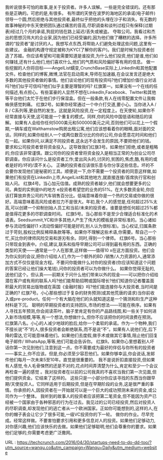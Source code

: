 我听说很多可怕的故事,是关于投资者。许多人误解。一些是完全错误的。还有那些是正确的。可悲的是,有很多。 
 有所谓的天使在波罗的海地区的承诺(电子邮件)领导一个圆,然后拒绝与其他投资者,最终似乎把他的头埋在沙子和消失。有无数的故事神秘的中东天使把团队通过痛苦的音高,尽职调查和谈判过程只有保释(过期表)经过几个月的承诺,狗屁的钱在路上延迟/丢失或被盗。 
 夺取公司。我看过和杰出的思想沉伟大的企业家,因为他们已经受骗的,因为他们做了糟糕的选择。许多所谓的“投资者”是讨厌的人。我想写点东西,将帮助人们避免处理这些问题,这里有一些建议。 
 金融机构遵守规定被称为KYC(了解你的客户)。我们是时候为投资者创造了苏姬。你应该希望和可能需要知道是谁投资,为什么他们投资,他们是谁,他们如何赚钱,还有什么他们,他们喜欢什么,他们的气质和风险偏好等有用的信息。 
 做一些挖掘的人你将目标——AngelList蠕变,CrunchBase实际上,LinkedIn和其他配置文件。检查他们的博客,微博,法官在启动周末,导师在加速器,在会议发言还是绝大多数的其他投资者做的事情。他们谈论他们的现有投资吗?他们增加价值行业对话吗?他们似乎可信吗?他们似乎主要是理智的吗? 
 红旗第一。如果没有一个在线的任何描述,有点担心。有些富豪的人显然不想在LinkedIn,Facebook、Twitter和其他等平台他们太忙于在他们步行保湿盒。但在一般条款,有人在线零配置文件让我蜘蛛侠感觉刺痛。 
 红旗2号。如果你经常通过一个中介打交道,要小心。当你进入A / B / C系列等,更自然的发生。这就是风险投资,在一定程度上。在天使轮,如果你不经常直接与天使,这可能是一个重复的模式。同样,你的风险中国低语和随后的误解。 
 如果有人会给你任何5000美元和500000美元之间,否则他们可以花上一个假期,一辆车或在Walthamstow购房出租公寓,他们应该想看着你的眼睛,面对面的交谈。同样的,如果你给别人一个或两位数百分比的你的公司,你会愿意花时间和他们在一起。如果你问,以满足不同投资者,这永远不会发生的原因,不要把他们的钱。 
 要求和公司投资者曾将资金投入。这导致我们红旗3号。如果他们拒绝,或者是粗略的,你应该非常谨慎。跟公司你的投资者曾将资金投入是相当正常的为创业公司尽职调查。你应该问什么是投资者工作;爱出风头的,讨厌的,贫困的,焦虑,酷,有用的或者是好的/坏的/漠不关心。 
 正确的投资者应该很乐意与你分享这些信息。坏的不会要你发现他们是秘密的工具。顺便说一下,你不需要一个投资者的同意这样做,如果他们有投资在LinkedIn上市,AngelList和其他地方,就直接连接/首席执行官和创始人问。 
 红旗4号。当心加元估值。成熟的投资者越少,他们就会想要更多的公司。典型的实例是th的地方 
 e投资者希望您的业务的51%。在大多数资金轮,你应该打算放弃贵公司的汽车销售百分比。低端意味着你是一个热的交易或你做的很好。高端意味着高风险或者拉力不是很大。年初,我个人的感觉是,任何超过25%太高,可以创建一个抑制创始人员工和当前/未来的投资者。谁要是想任何超过25%都是值得花更多的尽职调查时间。 
 红旗5号。当心那些不是至少合理适合标准化的术语表。Seedsummit,YC和许多其他人产生了伟大的模板是非常标准的。当心诸如参与流动性偏好(1 x流动性偏好可能是好的,别人认为很标准)。当心权证,归属条款过于苛刻,股权比例反稀释条款等等。如果你不理解这些术语,你需要。帮自己一个忙,买比你的律师风险交易和游刃有余。同时,得到一个律师。 
 红旗6号。当心那些只带现金到表中。介绍,建议,联系和指导早期公司可以得到最有用的东西。正确的类型的天使——通常是一个人在那里,这样做——值得10 x在这方面投资。他们会为你尖刻的会议,把你介绍给人们,作为一个额外的BD /销售/人力资源的人,通常添加方式不仅仅是现金方程。不要问你能做什么对你的投资者(你应该知道这个问题的答案已经让他们操大笔钱),问你的投资者可以为你做什么。 
 如果你觉得无耻的,送他们这个。但认真——前期关于问什么他们带来以外的现金——可以把你介绍给潜在客户或有用的联系人吗?他们能帮助招聘或国际增长?他们知道你记者覆盖面积最大的贸易出版物或在英国《金融时报》吗?他们能连接你与大投资者,当时间是正确的? 
 红旗7号。小心那些想过于复杂的财务预测(或其他荒唐的请求)当你前收入或pre-product。任何一个有大脑在他们的头就知道这是一个猜测和B)生产这种材料是下沉。 
 聪明的早期投资者的支持团队,市场的想法——可能在秩序。如果有人寻找五年预测,你会阅读茶叶。脑子里肯定有你的产品路线图,和一些关于如何进入新市场规模,等等,有一个想法,你想做什么,但你不应该把你的时间浪费在预测。 
 红旗第八名。小心的人减少地球的脸后,给你一个柔软的承诺。作为一个物种,我们不擅长说“不”的人,很多投资者会断绝联系,而不是说“不”。如果有人说他们在,后下降的雷达,它可能意味着他们。如果他们去度假,做手术或做其它事情,阻止他们回复电子邮件/ WhatsApp,等等,他们可能会告诉你。 
 红旗9。如果你心里想着别人坏话你第一次见到他们,注意到这一点。你不需要成为最好的伴侣与你所有的投资者——事实上,你不应该。但是,你必须至少容忍他们。如果你够幸运,你会说话,发邮件他们每月一次未来5至10年。直觉是很重要的。 
 我不是说折扣直接投资,但如果有人感觉,令人毛骨悚然的还是不对的,花点时间弄清楚为什么,肯定和至少一个会议再检查一遍的感觉 
 。我对投资者在以前的公司我真的不喜欢当我们第一次见面,但他们提供资金。它结束了这样的。 
 这些只是一小部分你应该寻找的东西当你跟早期/天使投资人。它同样适用于后期投资,但是在早期阶段的业务,这是很严重的事情。你承担的人,因投资者在一开始就可以是一个巨大的成功预测未来的资金,或公司作为一个整体。 
 我听到的故事人的投资者应该把第二笔资金,但不能因为资产已经被一个国家由于各种邪恶的行为在过去。我见过的公司已经投资,然后对投资人的尽职调查,却发现他们的逃亡者从一个欧洲国家。正如你可能想到的,这样的人,在你的帽子表会让它少了很多可能,一级VC投资你的下一轮。 
 做你的作业。尽早完成。经常这样做。不要害怕要求引用和更多信息对人的投资。如果他们足够动力,对你感兴趣,他们应该快乐的去做。如果他们足够聪明,他们会尊重你的要求。如果他们足够的,你需要考虑更广泛撒网。 
  
   
  URL : https://techcrunch.com/2016/04/30/startups-need-to-do-dd-too/?utm_source=wanqu.co&utm_campaign=Wanqu+Daily&utm_medium=website